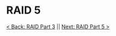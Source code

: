 # RAID 5


[< Back: RAID Part 3](https://github.com/sxcdennis/Linux-Guides/blob/master/Raid%20Part3.md "RAID Part 3") || [Next: RAID Part 5 >](https://github.com/sxcdennis/Linux-Guides/blob/master/Raid%20Part5.md "RAID Part 5")
